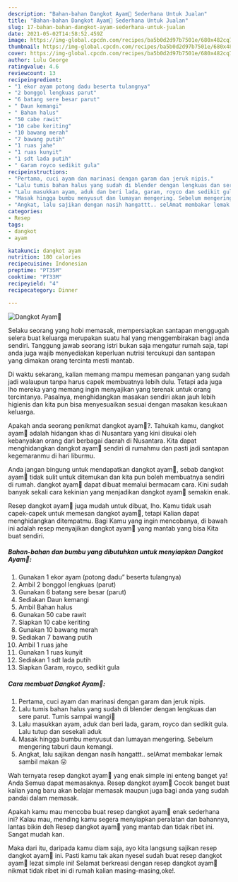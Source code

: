 ```yaml
---
description: "Bahan-bahan Dangkot Ayam🐔 Sederhana Untuk Jualan"
title: "Bahan-bahan Dangkot Ayam🐔 Sederhana Untuk Jualan"
slug: 17-bahan-bahan-dangkot-ayam-sederhana-untuk-jualan
date: 2021-05-02T14:58:52.459Z
image: https://img-global.cpcdn.com/recipes/ba5b0d2d97b7501e/680x482cq70/dangkot-ayam🐔-foto-resep-utama.jpg
thumbnail: https://img-global.cpcdn.com/recipes/ba5b0d2d97b7501e/680x482cq70/dangkot-ayam🐔-foto-resep-utama.jpg
cover: https://img-global.cpcdn.com/recipes/ba5b0d2d97b7501e/680x482cq70/dangkot-ayam🐔-foto-resep-utama.jpg
author: Lulu George
ratingvalue: 4.6
reviewcount: 13
recipeingredient:
- "1 ekor ayam potong dadu beserta tulangnya"
- "2 bonggol lengkuas parut"
- "6 batang sere besar parut"
- " Daun kemangi"
- " Bahan halus"
- "50 cabe rawit"
- "10 cabe keriting"
- "10 bawang merah"
- "7 bawang putih"
- "1 ruas jahe"
- "1 ruas kunyit"
- "1 sdt lada putih"
- " Garam royco sedikit gula"
recipeinstructions:
- "Pertama, cuci ayam dan marinasi dengan garam dan jeruk nipis."
- "Lalu tumis bahan halus yang sudah di blender dengan lengkuas dan sere parut. Tumis sampai wangi🌸"
- "Lalu masukkan ayam, aduk dan beri lada, garam, royco dan sedikit gula. Lalu tutup dan sesekali aduk"
- "Masak hingga bumbu menyusut dan lumayan mengering. Sebelum mengering taburi daun kemangi."
- "Angkat, lalu sajikan dengan nasih hangattt.. selAmat membakar lemak sambil makan 😛"
categories:
- Resep
tags:
- dangkot
- ayam

katakunci: dangkot ayam 
nutrition: 180 calories
recipecuisine: Indonesian
preptime: "PT35M"
cooktime: "PT33M"
recipeyield: "4"
recipecategory: Dinner

---
```



![Dangkot Ayam🐔](https://img-global.cpcdn.com/recipes/ba5b0d2d97b7501e/680x482cq70/dangkot-ayam🐔-foto-resep-utama.jpg)

Selaku seorang yang hobi memasak, mempersiapkan santapan menggugah selera buat keluarga merupakan suatu hal yang menggembirakan bagi anda sendiri. Tanggung jawab seorang istri bukan saja mengatur rumah saja, tapi anda juga wajib menyediakan keperluan nutrisi tercukupi dan santapan yang dimakan orang tercinta mesti mantab.

Di waktu  sekarang, kalian memang mampu memesan panganan yang sudah jadi walaupun tanpa harus capek membuatnya lebih dulu. Tetapi ada juga lho mereka yang memang ingin menyajikan yang terenak untuk orang tercintanya. Pasalnya, menghidangkan masakan sendiri akan jauh lebih higienis dan kita pun bisa menyesuaikan sesuai dengan masakan kesukaan keluarga. 



Apakah anda seorang penikmat dangkot ayam🐔?. Tahukah kamu, dangkot ayam🐔 adalah hidangan khas di Nusantara yang kini disukai oleh kebanyakan orang dari berbagai daerah di Nusantara. Kita dapat menghidangkan dangkot ayam🐔 sendiri di rumahmu dan pasti jadi santapan kegemaranmu di hari liburmu.

Anda jangan bingung untuk mendapatkan dangkot ayam🐔, sebab dangkot ayam🐔 tidak sulit untuk ditemukan dan kita pun boleh membuatnya sendiri di rumah. dangkot ayam🐔 dapat dibuat memalui bermacam cara. Kini sudah banyak sekali cara kekinian yang menjadikan dangkot ayam🐔 semakin enak.

Resep dangkot ayam🐔 juga mudah untuk dibuat, lho. Kamu tidak usah capek-capek untuk memesan dangkot ayam🐔, tetapi Kalian dapat menghidangkan ditempatmu. Bagi Kamu yang ingin mencobanya, di bawah ini adalah resep menyajikan dangkot ayam🐔 yang mantab yang bisa Kita buat sendiri.

<!--inarticleads1-->

##### Bahan-bahan dan bumbu yang dibutuhkan untuk menyiapkan Dangkot Ayam🐔:

1. Gunakan 1 ekor ayam (potong dadu” beserta tulangnya)
1. Ambil 2 bonggol lengkuas (parut)
1. Gunakan 6 batang sere besar (parut)
1. Sediakan  Daun kemangi
1. Ambil  Bahan halus
1. Gunakan 50 cabe rawit
1. Siapkan 10 cabe keriting
1. Gunakan 10 bawang merah
1. Sediakan 7 bawang putih
1. Ambil 1 ruas jahe
1. Gunakan 1 ruas kunyit
1. Sediakan 1 sdt lada putih
1. Siapkan  Garam, royco, sedikit gula




<!--inarticleads2-->

##### Cara membuat Dangkot Ayam🐔:

1. Pertama, cuci ayam dan marinasi dengan garam dan jeruk nipis.
1. Lalu tumis bahan halus yang sudah di blender dengan lengkuas dan sere parut. Tumis sampai wangi🌸
1. Lalu masukkan ayam, aduk dan beri lada, garam, royco dan sedikit gula. Lalu tutup dan sesekali aduk
1. Masak hingga bumbu menyusut dan lumayan mengering. Sebelum mengering taburi daun kemangi.
1. Angkat, lalu sajikan dengan nasih hangattt.. selAmat membakar lemak sambil makan 😛




Wah ternyata resep dangkot ayam🐔 yang enak simple ini enteng banget ya! Anda Semua dapat memasaknya. Resep dangkot ayam🐔 Cocok banget buat kalian yang baru akan belajar memasak maupun juga bagi anda yang sudah pandai dalam memasak.

Apakah kamu mau mencoba buat resep dangkot ayam🐔 enak sederhana ini? Kalau mau, mending kamu segera menyiapkan peralatan dan bahannya, lantas bikin deh Resep dangkot ayam🐔 yang mantab dan tidak ribet ini. Sangat mudah kan. 

Maka dari itu, daripada kamu diam saja, ayo kita langsung sajikan resep dangkot ayam🐔 ini. Pasti kamu tak akan nyesel sudah buat resep dangkot ayam🐔 lezat simple ini! Selamat berkreasi dengan resep dangkot ayam🐔 nikmat tidak ribet ini di rumah kalian masing-masing,oke!.

